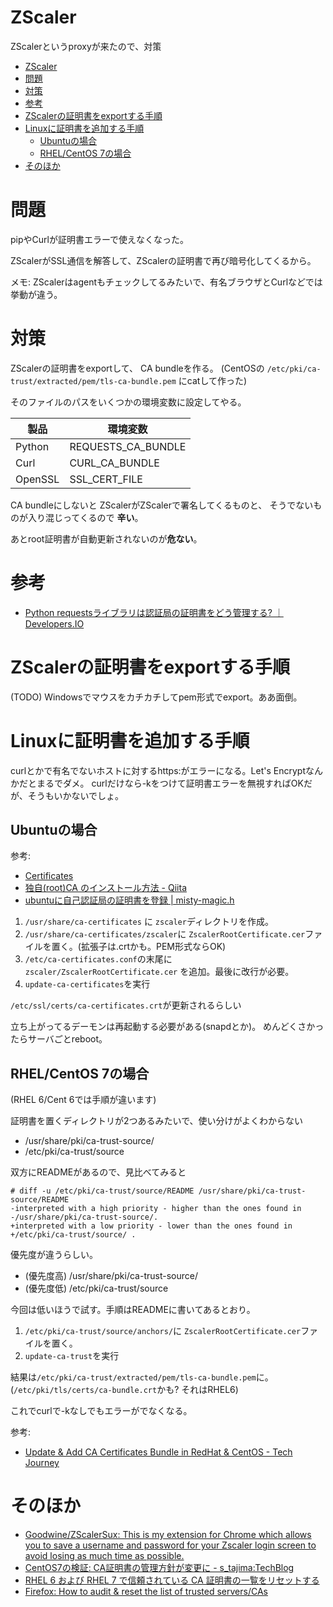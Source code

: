 # ZScaler

ZScalerというproxyが来たので、対策

- [ZScaler](#zscaler)
- [問題](#問題)
- [対策](#対策)
- [参考](#参考)
- [ZScalerの証明書をexportする手順](#zscalerの証明書をexportする手順)
- [Linuxに証明書を追加する手順](#linuxに証明書を追加する手順)
  - [Ubuntuの場合](#ubuntuの場合)
  - [RHEL/CentOS 7の場合](#rhelcentos-7の場合)
- [そのほか](#そのほか)


# 問題

pipやCurlが証明書エラーで使えなくなった。

ZScalerがSSL通信を解答して、ZScalerの証明書で再び暗号化してくるから。

メモ:
ZScalerはagentもチェックしてるみたいで、有名ブラウザとCurlなどでは挙動が違う。

# 対策

ZScalerの証明書をexportして、
CA bundleを作る。
(CentOSの
`/etc/pki/ca-trust/extracted/pem/tls-ca-bundle.pem`
にcatして作った)

そのファイルのパスをいくつかの環境変数に設定してやる。

| 製品    | 環境変数           |
| ------- | ------------------ |
| Python  | REQUESTS_CA_BUNDLE |
| Curl    | CURL_CA_BUNDLE     |
| OpenSSL | SSL_CERT_FILE      |

CA bundleにしないと
ZScalerがZScalerで署名してくるものと、
そうでないものが入り混じってくるので
**辛い**。

あとroot証明書が自動更新されないのが**危ない**。

# 参考

- [Python requestsライブラリは認証局の証明書をどう管理する? ｜ Developers.IO](https://dev.classmethod.jp/server-side/python/how-to-manage-ca-root-certs-for-requets-library/)

# ZScalerの証明書をexportする手順

(TODO)
Windowsでマウスをカチカチしてpem形式でexport。ああ面倒。


# Linuxに証明書を追加する手順

curlとかで有名でないホストに対するhttps:がエラーになる。Let's Encryptなんかだとまるでダメ。
curlだけなら-kをつけて証明書エラーを無視すればOKだが、そうもいかないでしょ。

## Ubuntuの場合

参考:
* [Certificates](https://help.ubuntu.com/lts/serverguide/certificates-and-security.html.en)
* [独自(root)CA のインストール方法 - Qiita](https://qiita.com/msi/items/9cb90271836386dafce3)
* [ubuntuに自己認証局の証明書を登録 | misty-magic.h](https://mistymagich.wordpress.com/2012/01/17/ubuntu%E3%81%AB%E8%87%AA%E5%B7%B1%E8%AA%8D%E8%A8%BC%E5%B1%80%E3%81%AE%E8%A8%BC%E6%98%8E%E6%9B%B8%E3%82%92%E7%99%BB%E9%8C%B2/)

1. `/usr/share/ca-certificates`
に
`zscaler`ディレクトリを作成。
1. `/usr/share/ca-certificates/zscaler`に
`ZscalerRootCertificate.cer`ファイルを置く。(拡張子は.crtかも。PEM形式ならOK)
1. `/etc/ca-certificates.conf`の末尾に
`zscaler/ZscalerRootCertificate.cer`
を追加。最後に改行が必要。
1. `update-ca-certificates`を実行

`/etc/ssl/certs/ca-certificates.crt`が更新されるらしい

立ち上がってるデーモンは再起動する必要がある(snapdとか)。
めんどくさかったらサーバごとreboot。


## RHEL/CentOS 7の場合

(RHEL 6/Cent 6では手順が違います)

証明書を置くディレクトリが2つあるみたいで、使い分けがよくわからない

* /usr/share/pki/ca-trust-source/
* /etc/pki/ca-trust/source

双方にREADMEがあるので、見比べてみると

```
# diff -u /etc/pki/ca-trust/source/README /usr/share/pki/ca-trust-source/README
-interpreted with a high priority - higher than the ones found in
-/usr/share/pki/ca-trust-source/.
+interpreted with a low priority - lower than the ones found in
+/etc/pki/ca-trust/source/ .
```

優先度が違うらしい。

* (優先度高) /usr/share/pki/ca-trust-source/
* (優先度低) /etc/pki/ca-trust/source

今回は低いほうで試す。手順はREADMEに書いてあるとおり。

1. `/etc/pki/ca-trust/source/anchors/`に
`ZscalerRootCertificate.cer`ファイルを置く。
1. `update-ca-trust`を実行

結果は`/etc/pki/ca-trust/extracted/pem/tls-ca-bundle.pem`に。
(`/etc/pki/tls/certs/ca-bundle.crt`かも? それはRHEL6)

これでcurlで-kなしでもエラーがでなくなる。

参考:
* [Update & Add CA Certificates Bundle in RedHat & CentOS - Tech Journey](https://techjourney.net/update-add-ca-certificates-bundle-in-redhat-centos/)

# そのほか

* [Goodwine/ZScalerSux: This is my extension for Chrome which allows you to save a username and password for your Zscaler login screen to avoid losing as much time as possible.](https://github.com/Goodwine/ZScalerSux)
* [CentOS7の検証: CA証明書の管理方針が変更に - s_tajima:TechBlog](http://s-tajima.hateblo.jp/entry/2014/07/31/152949)
* [RHEL 6 および RHEL 7 で信頼されている CA 証明書の一覧をリセットする](https://access.redhat.com/ja/solutions/2769011)
* [Firefox: How to audit & reset the list of trusted servers/CAs](https://access.redhat.com/solutions/1549043)